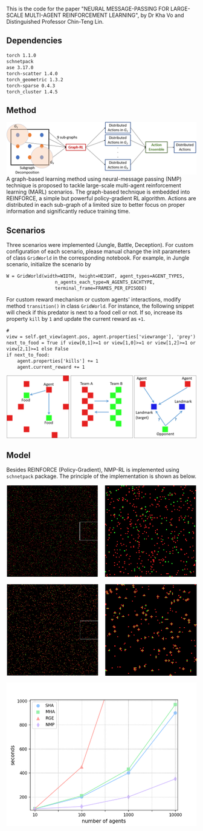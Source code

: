 This is the code for the paper "NEURAL MESSAGE-PASSING FOR LARGE-SCALE MULTI-AGENT REINFORCEMENT LEARNING", by Dr Kha Vo and Distinguished Professor Chin-Teng Lin.

## Dependencies
```
torch 1.1.0
schnetpack 
ase 3.17.0
torch-scatter 1.4.0
torch_geometric 1.3.2
torch-sparse 0.4.3
torch_cluster 1.4.5
```

## Method
![](https://github.com/cibciuts/NMP_MARL/blob/master/figures/Kha.png)
A graph-based learning method using neural-message passing (NMP) technique is proposed to tackle large-scale multi-agent reinforcement learning (MARL) scenarios. The graph-based technique is embedded into REINFORCE, a simple but powerful policy-gradient RL algorithm. Actions are distributed in each sub-graph of a limited size to better focus on proper information and significantly reduce training time. 

## Scenarios
Three scenarios were implemented (Jungle, Battle, Deception). For custom configuration of each scenario, please manual change the init parameters of class `GridWorld` in the corresponding notebook. For example, in Jungle scenario, initialize the scenario by
```
W = GridWorld(width=WIDTH, height=HEIGHT, agent_types=AGENT_TYPES, 
                  n_agents_each_type=N_AGENTS_EACHTYPE,
                  terminal_frame=FRAMES_PER_EPISODE) 
```
For custom reward mechanism or custom agents' interactions, modify method `transition()` in class `GridWorld`. For instance, the following snippet will check if this predator is next to a food cell or not. If so, increase its property `kill` by `1` and update the current reward as `+1`.
```
# 
view = self.get_view(agent.pos, agent.properties['viewrange'], 'prey')
next_to_food = True if view[0,1]>=1 or view[1,0]>=1 or view[1,2]>=1 or view[2,1]>=1 else False
if next_to_food: 
    agent.properties['kills'] += 1
    agent.current_reward += 1
```
![](https://github.com/cibciuts/NMP_MARL/blob/master/figures/scenarios.png)

## Model
Besides REINFORCE (Policy-Gradient), NMP-RL is implemented using `schnetpack` package. The principle of the implementation is shown as below.

![](https://github.com/cibciuts/NMP_MARL/blob/master/figures/jungle_init_big.png)

![](https://github.com/cibciuts/NMP_MARL/blob/master/figures/jungle_trained_big.png)

![](https://github.com/cibciuts/NMP_MARL/blob/master/figures/perf.png)


